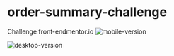 # order-summary-challenge
Challenge front-endmentor.io
![mobile-version](https://github.com/Sorpanda/order-summary-challenge/assets/114673875/f8a23c1e-5681-4ae6-9d7e-21ea9896cb3d)

![desktop-version](https://github.com/Sorpanda/order-summary-challenge/assets/114673875/a8e36e85-c3c9-42ee-adc7-e98660a55ae0)
